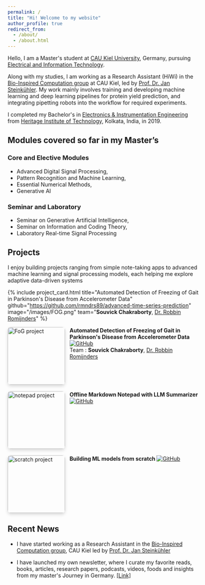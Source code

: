 ```yaml
---
permalink: /
title: "Hi! Welcome to my website"
author_profile: true
redirect_from: 
  - /about/
  - /about.html
---
```


Hello, I am a Master's student at [CAU Kiel University](https://www.tf.uni-kiel.de/etit/instetit/en?set_language=en), Germany, pursuing [Electrical and Information Technology](https://www.tf.uni-kiel.de/etit/instetit/en?set_language=en). 

Along with my studies, I am working as a Research Assistant (HiWi) in the [Bio-Inspired Computation group](https://www.uni-kiel.de/en/tf/research/institute-etit/bio-inspired-computation) at CAU Kiel, led by [Prof. Dr. Jan Steinkühler](https://scholar.google.com/citations?user=2Dzpoo0AAAAJ&hl=en). My work mainly involves training and developing machine learning and deep learning pipelines for protein yield prediction, and integrating pipetting robots into the workflow for required experiments. 

I completed my Bachelor's in [Electronics & Instrumentation Engineering](https://heritageit.edu/AEIE.aspx) from [Heritage Institute of Technology](https://heritageit.edu/), Kolkata, India, in 2019.

## Modules covered so far in my Master’s



<!-- - Bio-inspired Information Pathways   -->
<!-- - Channel Coding   -->
### Core and Elective Modules
- Advanced Digital Signal Processing, 
- Pattern Recognition and Machine Learning, 
- Essential Numerical Methods, 
- Generative AI 
  
### Seminar and Laboratory
- Seminar on Generative Artificial Intelligence, 
- Seminar on Information and Coding Theory, 
- Laboratory Real-time Signal Processing
<!-- - Advanced Digital Communications   -->


<!-- - Adaptive Filters   -->


Projects
---

I enjoy building projects ranging from simple note-taking apps to advanced machine learning and signal processing models, each helping me explore adaptive data-driven systems

{% include project_card.html
   title="Automated Detection of Freezing of Gait in Parkinson's Disease from Accelerometer Data"
   github="https://github.com/rmndrs89/advanced-time-series-prediction"
   image="/images/FOG.png"
   team="**Souvick Chakraborty**, [Dr. Robbin Romijnders](https://scholar.google.com/citations?user=LZYbIbUAAAAJ)" %}
   

<div style="display:flex;gap:12px;align-items:flex-start;">
    <img src="{{ '/images/FOG.png' | relative_url }}" width="150" alt="FoG project" style="border-radius:8px; box-shadow:0 4px 8px rgba(0,0,0,0.15);">
      <div>
      <strong>
        Automated Detection of Freezing of Gait in Parkinson's Disease from Accelerometer Data </strong>
        <a href="https://github.com/rmndrs89/advanced-time-series-prediction">
          <img src="https://img.shields.io/badge/Source-Code-black?logo=github" alt="GitHub"/>
          </a><br>
      Team : <strong>Souvick Chakraborty</strong>, 
      <a href="https://scholar.google.com/citations?user=LZYbIbUAAAAJ">Dr. Robbin Romijnders</a>
  </div>
</div>

<br>
<div style="display:flex;gap:12px;align-items:flex-start;">
  <img src="{{ '/images/notepad.png' | relative_url }}" width="150" alt="notepad project" style="border-radius:8px; box-shadow:0 4px 8px rgba(0,0,0,0.15);" >
  <div>
    <strong>
      Offline Markdown Notepad with LLM Summarizer
        </strong>
        <a href="https://github.com/SouvickC/Markdown_Notepad" target="_blank">
        <img src="https://img.shields.io/badge/Source-Code-black?logo=github" alt="GitHub"/>
        </a>
    <br>
  </div>
</div>

<br>
<div style="display:flex;gap:12px;align-items:flex-start;">
  <img src="{{ '/images/scratch_project.png' | relative_url }}" width="150" alt="scratch project" style="border-radius:8px; box-shadow:0 4px 8px rgba(0,0,0,0.15);" >
  <div>
    <strong>
      Building ML models from scratch
        </strong>
        <a href="https://github.com/SouvickC/from_scratch" target="_blank">
        <img src="https://img.shields.io/badge/Source-Code-black?logo=github" alt="GitHub"/>
        </a>
    <br>
  </div>
</div>







Recent News
----

- I have started working as a Research Assistant in the [Bio-Inspired Computation group](https://www.uni-kiel.de/en/tf/research/institute-etit/bio-inspired-computation), CAU Kiel led by [Prof. Dr. Jan Steinkühler](https://scholar.google.com/citations?user=2Dzpoo0AAAAJ&hl=en)

- I have launched my own newsletter, where I curate my favorite reads, books, articles, research papers, podcasts, videos, foods and insights from my master's Journey in Germany. [[Link]](https://souvickc.substack.com/)

 
<!-- Student Talks
--
- Presented a **talk** on **"Pattern Recognition Techniques in Brain-Computer Interface (BCI)"** for the course *Pattern Recognition and Machine Learning*. [[Link]](https://dss-kiel.de/index.php/teaching/lectures/lecture-pattern-recognition), [[Presentation]](/files/PRML_Talk_SouvickC.pdf)


- Presented a **literature survey** for the course *Seminar - Information and Coding Theory* on **"Pointing Error and Mitigation Techniques Using Machine Learning Algorithms in Free-Space Optical Communication".** [[Paper]](/files/Seminar_ICT_paper_Souvick_C.pdf),  [[Presentation]](/files/Seminar_ICT_PPT_Souvick_C.pdf) -->